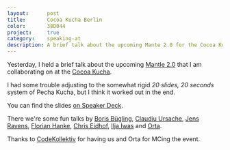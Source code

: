 ```yaml
---
layout:      post
title:       Cocoa Kucha Berlin
color:       38D044
project:     true
category:    speaking-at
description: A brief talk about the upcoming Mante 2.0 for the Cocoa Kucha Berlin.
---
```


Yesterday, I held a brief talk about the upcoming [Mantle 2.0][mantle] that I am
collaborating on at the [Cocoa Kucha][kucha].

I had some trouble adjusting to the somewhat rigid _20 slides, 20 seconds_
system of Pecha Kucha, but I think it worked out in the end.

<div class="embed" data-url="https://speakerdeck.com/robb/cocoa-kucha-berlin-2013">
    You can find the slides <a href="https://speakerdeck.com/robb/cocoa-kucha-berlin-2013">on Speaker Deck</a>.
</div>

There we're some fun talks by [Boris Bügling][boris],
[Claudiu Ursache][claudiu], [Jens Ravens][jens], [Florian Hanke][florian],
[Chris Eidhof][chris], [Ilja Iwas][ilja] and [Orta].

Thanks to [CodeKollektiv] for having us and Orta for MCing the event.

[mantle]: https://github.com/MantleFramework/Mantle/issues?milestone=2
[kucha]: http://blog.cocoapods.org/Cocoa-Kucha-3-Berlin/
[boris]: https://twitter.com/NeoNacho
[claudiu]: https://twitter.com/ursachec
[jens]: https://twitter.com/jensravens
[florian]: https://twitter.com/hanke
[chris]: https://twitter.com/chriseidhof
[ilja]: https://twitter.com/iljawascoding
[orta]: https://twitter.com/orta
[codekollektiv]: http://codekollektiv.com/
